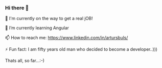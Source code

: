 ### Hi there 👋

🔭 I'm currently on the way to get a real jOB!

🌱 I’m currently learning Angular

📫 How to reach me: https://www.linkedin.com/in/artursbuls/

⚡ Fun fact: I am fifty years old man who decided to become a developer..))) 

Thats all, so far...:-)
